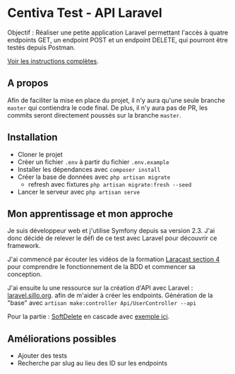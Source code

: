 # Centiva Test - API Laravel

Objectif : Réaliser une petite application Laravel permettant l'accès à quatre endpoints GET, un endpoint POST et un endpoint DELETE, qui pourront être testés depuis Postman.

[Voir les instructions complètes](documentation/Instructions_test.pdf).

## A propos

Afin de faciliter la mise en place du projet, il n'y aura qu'une seule branche `master` qui contiendra le code final.
De plus, il n'y aura pas de PR, les commits seront directement poussés sur la branche `master`.

## Installation

* Cloner le projet
* Créer un fichier `.env` à partir du fichier `.env.example`
* Installer les dépendances avec `composer install`
* Créer la base de données avec `php artisan migrate`
    * refresh avec fixtures `php artisan migrate:fresh --seed`
* Lancer le serveur avec `php artisan serve`

## Mon apprentissage et mon approche

Je suis développeur web et j'utilise Symfony depuis sa version 2.3. J'ai donc décidé de relever le défi de ce test avec Laravel pour découvrir ce framework.

J'ai commencé par écouter les vidéos de la formation [Laracast section 4](https://laracasts.com/series/laravel-8-from-scratch/episodes/17) pour comprendre le
fonctionnement de la BDD et commencer sa conception. 

J'ai ensuite lu une ressource sur la création d'API avec Laravel : [laravel.sillo.org](https://laravel.sillo.org/cours-laravel-10-les-donnees-les-ressources-dapi-2/).
afin de m'aider à créer les endpoints.
Génération de la "base" avec `artisan make:controller Api/UserController --api`

Pour la partie : [SoftDelete](https://laravel.com/docs/10.x/eloquent#soft-deleting) en cascade avec [exemple ici](https://medium.com/@c.nwaugha/delete-a-laravel-model-with-its-relations-88db34b495dd).


## Améliorations possibles

* Ajouter des tests
* Recherche par slug au lieu des ID sur les endpoints
